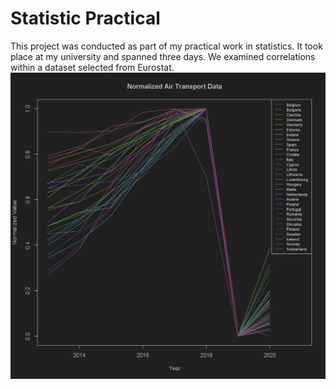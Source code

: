 # Statistic Practical

This project was conducted as part of my practical work in statistics. It took place at my university and spanned three days. We examined correlations within a dataset selected from Eurostat. 
![grafik](result_graphs/Aufgabe_08_a_1.png)
